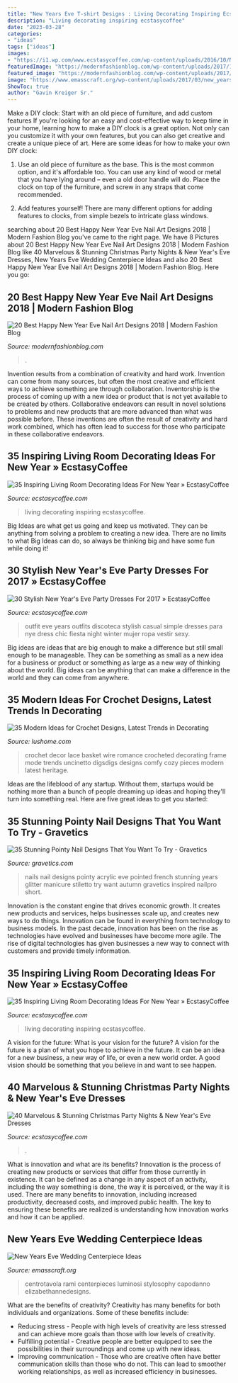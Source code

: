 ```yaml
---
title: "New Years Eve T-shirt Designs : Living Decorating Inspiring Ecstasycoffee"
description: "Living decorating inspiring ecstasycoffee"
date: "2023-03-28"
categories:
- "ideas"
tags: ["ideas"]
images:
- "https://i1.wp.com/www.ecstasycoffee.com/wp-content/uploads/2016/10/New-Years-Eve-Outfit-Ideas-11.jpg?resize=600%2C900"
featuredImage: "https://modernfashionblog.com/wp-content/uploads/2017/11/20-Best-Happy-New-Year-Eve-Nail-Art-Designs-2018-12.gif"
featured_image: "https://modernfashionblog.com/wp-content/uploads/2017/11/20-Best-Happy-New-Year-Eve-Nail-Art-Designs-2018-12.gif"
image: "https://www.emasscraft.org/wp-content/uploads/2017/03/new_years_eve_table_decorations_as_original_setting_2017_9.jpg"
ShowToc: true
author: "Gavin Kreiger Sr."
---
```



Make a DIY clock: Start with an old piece of furniture, and add custom features
If you're looking for an easy and cost-effective way to keep time in your home, learning how to make a DIY clock is a great option. Not only can you customize it with your own features, but you can also get creative and create a unique piece of art. Here are some ideas for how to make your own DIY clock:
1. Use an old piece of furniture as the base. This is the most common option, and it's affordable too. You can use any kind of wood or metal that you have lying around – even a old door handle will do. Place the clock on top of the furniture, and screw in any straps that come recommended.

2. Add features yourself! There are many different options for adding features to clocks, from simple bezels to intricate glass windows.

	

		
searching about 20 Best Happy New Year Eve Nail Art Designs 2018 | Modern Fashion Blog you've came to the right page. We have 8 Pictures about 20 Best Happy New Year Eve Nail Art Designs 2018 | Modern Fashion Blog like 40 Marvelous &amp; Stunning Christmas Party Nights &amp; New Year&#039;s Eve Dresses, New Years Eve Wedding Centerpiece Ideas and also 20 Best Happy New Year Eve Nail Art Designs 2018 | Modern Fashion Blog. Here you go:
		
    
## 20 Best Happy New Year Eve Nail Art Designs 2018 | Modern Fashion Blog

<img loading=lazy src="https://modernfashionblog.com/wp-content/uploads/2017/11/20-Best-Happy-New-Year-Eve-Nail-Art-Designs-2018-12.gif" onerror="this.onerror=null;this.src='https://tse3.mm.bing.net/th?id=OIP.6JVXiSEnj89Al6gbgjhOowHaJ4&amp;pid=15.1';" alt="20 Best Happy New Year Eve Nail Art Designs 2018 | Modern Fashion Blog">

_Source: modernfashionblog.com_

>. 

	

Invention results from a combination of creativity and hard work.
Invention can come from many sources, but often the most creative and efficient ways to achieve something are through collaboration. Inventorship is the process of coming up with a new idea or product that is not yet available to be created by others. Collaborative endeavors can result in novel solutions to problems and new products that are more advanced than what was possible before. These inventions are often the result of creativity and hard work combined, which has often lead to success for those who participate in these collaborative endeavors.

    
## 35 Inspiring Living Room Decorating Ideas For New Year » EcstasyCoffee

<img loading=lazy src="https://i1.wp.com/www.ecstasycoffee.com/wp-content/uploads/2016/11/creative-living-room4.jpg?resize=600%2C901" onerror="this.onerror=null;this.src='https://tse3.mm.bing.net/th?id=OIP.f9_AQbMzVNj5sQQEgAepUwHaLH&amp;pid=15.1';" alt="35 Inspiring Living Room Decorating Ideas For New Year » EcstasyCoffee">

_Source: ecstasycoffee.com_

>living decorating inspiring ecstasycoffee. 

	

Big Ideas are what get us going and keep us motivated. They can be anything from solving a problem to creating a new idea. There are no limits to what Big Ideas can do, so always be thinking big and have some fun while doing it!

    
## 30 Stylish New Year&#039;s Eve Party Dresses For 2017 » EcstasyCoffee

<img loading=lazy src="https://i1.wp.com/www.ecstasycoffee.com/wp-content/uploads/2016/10/New-Years-Eve-Outfit-Ideas-11.jpg?resize=600%2C900" onerror="this.onerror=null;this.src='https://tse4.mm.bing.net/th?id=OIP.aoZRTmUdPc1CyGa0g_MMhwHaLH&amp;pid=15.1';" alt="30 Stylish New Year&#039;s Eve Party Dresses For 2017 » EcstasyCoffee">

_Source: ecstasycoffee.com_

>outfit eve years outfits discoteca stylish casual simple dresses para nye dress chic fiesta night winter mujer ropa vestir sexy. 

	

Big ideas are ideas that are big enough to make a difference but still small enough to be manageable. They can be something as small as a new idea for a business or product or something as large as a new way of thinking about the world. Big ideas can be anything that can make a difference in the world and they can come from anywhere.

    
## 35 Modern Ideas For Crochet Designs, Latest Trends In Decorating

<img loading=lazy src="https://www.lushome.com/wp-content/uploads/2014/11/crochet-crafts-trends-decorating-ideas-22.jpg" onerror="this.onerror=null;this.src='https://tse2.mm.bing.net/th?id=OIP.iPWNRXkOU6jL-UkHvdqD8QAAAA&amp;pid=15.1';" alt="35 Modern Ideas for Crochet Designs, Latest Trends in Decorating">

_Source: lushome.com_

>crochet decor lace basket wire romance crocheted decorating frame mode trends uncinetto digsdigs designs comfy cozy pieces modern latest heritage. 

	

Ideas are the lifeblood of any startup. Without them, startups would be nothing more than a bunch of people dreaming up ideas and hoping they'll turn into something real. Here are five great ideas to get you started: 

    
## 35 Stunning Pointy Nail Designs That You Want To Try - Gravetics

<img loading=lazy src="https://www.gravetics.com/wp-content/uploads/2017/01/Pointed-Acrylic-Nails.jpg" onerror="this.onerror=null;this.src='https://tse1.mm.bing.net/th?id=OIP.Igjarr3s45CC4uw_gbJTsAHaHa&amp;pid=15.1';" alt="35 Stunning Pointy Nail Designs That You Want To Try - Gravetics">

_Source: gravetics.com_

>nails nail designs pointy acrylic eve pointed french stunning years glitter manicure stiletto try want autumn gravetics inspired nailpro short. 

	

Innovation is the constant engine that drives economic growth. It creates new products and services, helps businesses scale up, and creates new ways to do things. Innovation can be found in everything from technology to business models. In the past decade, innovation has been on the rise as technologies have evolved and businesses have become more agile. The rise of digital technologies has given businesses a new way to connect with customers and provide timely information.

    
## 35 Inspiring Living Room Decorating Ideas For New Year » EcstasyCoffee

<img loading=lazy src="https://i2.wp.com/www.ecstasycoffee.com/wp-content/uploads/2016/11/creative-living-room11.jpg?resize=600%2C799" onerror="this.onerror=null;this.src='https://tse1.mm.bing.net/th?id=OIP.PeSa--O9oHYx0inis4KUsQHaJ3&amp;pid=15.1';" alt="35 Inspiring Living Room Decorating Ideas For New Year » EcstasyCoffee">

_Source: ecstasycoffee.com_

>living decorating inspiring ecstasycoffee. 

	

A vision for the future: What is your vision for the future?
A vision for the future is a plan of what you hope to achieve in the future. It can be an idea for a new business, a new way of life, or even a new world order. A good vision should be something that you believe in and want to see happen.

    
## 40 Marvelous &amp; Stunning Christmas Party Nights &amp; New Year&#039;s Eve Dresses

<img loading=lazy src="https://i0.wp.com/www.ecstasycoffee.com/wp-content/uploads/2016/11/Christmas-and-New-Year‘s-Eve-Dresses-Ideas-17.jpg?resize=675%2C1012" onerror="this.onerror=null;this.src='https://tse1.mm.bing.net/th?id=OIP.TQnesx42rKdEQNjrgA-cLAHaLG&amp;pid=15.1';" alt="40 Marvelous &amp; Stunning Christmas Party Nights &amp; New Year&#039;s Eve Dresses">

_Source: ecstasycoffee.com_

>. 

	

What is innovation and what are its benefits?
Innovation is the process of creating new products or services that differ from those currently in existence. It can be defined as a change in any aspect of an activity, including the way something is done, the way it is perceived, or the way it is used. 
There are many benefits to innovation, including increased productivity, decreased costs, and improved public health. The key to ensuring these benefits are realized is understanding how innovation works and how it can be applied.

    
## New Years Eve Wedding Centerpiece Ideas

<img loading=lazy src="https://www.emasscraft.org/wp-content/uploads/2017/03/new_years_eve_table_decorations_as_original_setting_2017_9.jpg" onerror="this.onerror=null;this.src='https://tse4.mm.bing.net/th?id=OIP.AAcQcOv53esZ_j5NtFC7zQHaLF&amp;pid=15.1';" alt="New Years Eve Wedding Centerpiece Ideas">

_Source: emasscraft.org_

>centrotavola rami centerpieces luminosi stylosophy capodanno elizabethannedesigns. 

	

What are the benefits of creativity?
Creativity has many benefits for both individuals and organizations. Some of these benefits include: 
- Reducing stress - People with high levels of creativity are less stressed and can achieve more goals than those with low levels of creativity. 
- Fulfilling potential - Creative people are better equipped to see the possibilities in their surroundings and come up with new ideas. 
- Improving communication - Those who are creative often have better communication skills than those who do not. This can lead to smoother working relationships, as well as increased efficiency in businesses.

